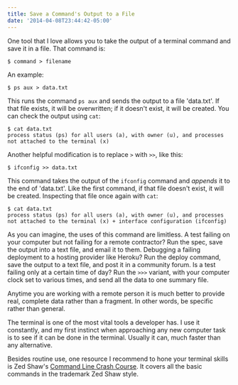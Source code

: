 ```yaml
---
title: Save a Command's Output to a File
date: '2014-04-08T23:44:42-05:00'
---
```


One tool that I love allows you to take the output of a terminal command and save it in a file.  That command is:

```
$ command > filename
```

An example:

```
$ ps aux > data.txt
```

This runs the command `ps aux` and sends the output to a file 'data.txt'.  If that file exists, it will be overwritten; if it doesn't exist, it will be created.  You can check the output using `cat`:

```
$ cat data.txt
process status (ps) for all users (a), with owner (u), and processes not attached to the terminal (x)
```

Another helpful modification is to replace `>` with `>>`, like this:

```
$ ifconfig >> data.txt
```

This command takes the output of the `ifconfig` command and <em>appends</em> it to the end of 'data.txt'.  Like the first command, if that file doesn't exist, it will be created.  Inspecting that file once again with `cat`:

```
$ cat data.txt
process status (ps) for all users (a), with owner (u), and processes not attached to the terminal (x) + interface configuration (ifconfig)
```

As you can imagine, the uses of this command are limitless.  A test failing on
your computer but not failing for a remote contractor?  Run the spec, save the
output into a text file, and email it to them.  Debugging a failing deployment
to a hosting provider like Heroku?  Run the deploy command, save the output to
a text file, and post it in a community forum.  Is a test failing only at a
certain time of day?  Run the `>>>` variant, with your computer clock set to
various times, and send all the data to one summary file.

Anytime you are working with a remote person it is much better to provide real,
complete data rather than a fragment.  In other words, be specific rather than
general.

The terminal is one of the most vital tools a developer has.  I use it
constantly, and my first instinct when approaching any new computer task is to
see if it can be done in the terminal.  Usually it can, much faster than any
alternative.

Besides routine use, one resource I recommend to hone your terminal skills is
Zed Shaw's <a href='http://cli.learncodethehardway.org/book/'>Command Line
Crash Course</a>. It covers all the basic commands in the trademark Zed Shaw
style.
